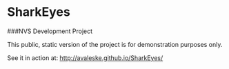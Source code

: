 SharkEyes
=========

###NVS Development Project

This public, static version of the project is for demonstration purposes only.

See it in action at: http://avaleske.github.io/SharkEyes/
